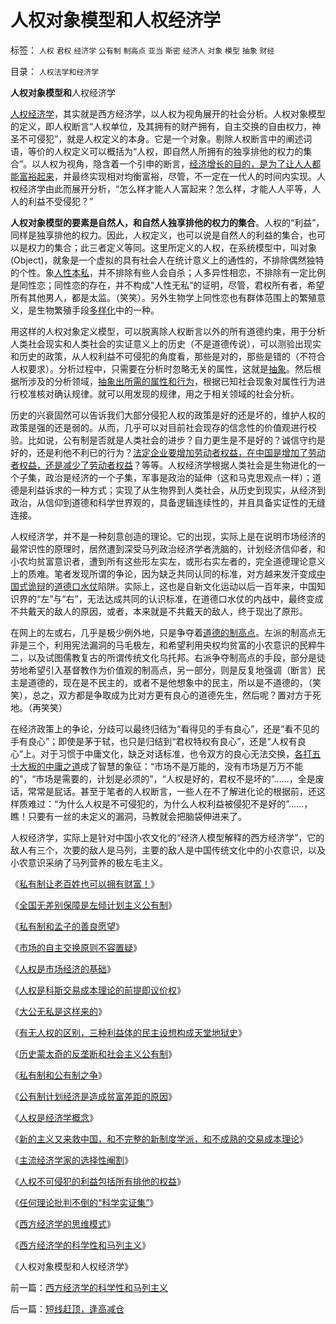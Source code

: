 # 人权对象模型和人权经济学

标签： `人权` `君权` `经济学` `公有制` `制高点` `亚当` `斯密` `经济人` `对象` `模型` `抽象` `财经` 

目录： `人权法学和经济学`

**人权对象模型和**人权经济学

[人权经济学](../../../2009/2/18/进化论的科学性；回应马恩基督教的质难.md)，其实就是西方经济学，以人权为视角展开的社会分析。人权对象模型的定义，即人权断言“人权单位，及其拥有的财产拥有，自主交换的自由权力，神圣不可侵犯”，就是人权定义的本身。它是一个对象。剔除人权断言中的阐述词语，等价的人权定义可以概括为“人权，即自然人所拥有的独享排他的权力的集合”。以人权为视角，隐含着一个引申的断言，[经济增长的目的，是为了让人人都能富裕起来](http://hi.baidu.com/darthchn/blog/item/c77ff835cfd64447241f1423.html)，并最终实现相对均衡富裕，尽管，不一定在一代人的时间内实现。人权经济学由此而展开分析，“怎么样才能人人富起来？怎么样，才能人人平等，人人的利益不受侵犯？”

**人权对象模型的要素是自然人，和自然人独享排他的权力的集合**。人权的“利益”，同样是独享排他的权力。因此，人权定义，也可以说是自然人的利益的集合，也可以是权力的集合；此三者定义等同。这里所定义的人权，在系统模型中，叫对象(Object)，就象是一个虚拟的具有社会人在统计意义上的通性的，不排除偶然独特的个性。象[人性本私](../../../2009/9/24/人性本私必为善.md)，并不排除有些人会自杀；人多异性相恋，不排除有一定比例是同性恋；同性恋的存在，并不构成“人性无私”的证明，尽管，君权所有者，希望所有其他男人，都是太监。（笑笑）。另外生物学上同性恋也有群体范围上的繁殖意义，是生物繁殖手段[多样化](../../../2009/5/3/科学的社会进化论中的多样化和去多样化.md)中的一种。

用这样的人权对象定义模型，可以脱离除人权断言以外的所有道德约束，用于分析人类社会现实和人类社会的实证意义上的历史（不是道德传说），可以测验出现实和历史的政策，从人权利益不可侵犯的角度看，那些是对的，那些是错的（不符合人权要求）。分析过程中，只需要在分析时忽略无关的属性，这就是[抽象](../../../2009/5/22/“实”未必为实证，认识对象角色的主谓宾.md)。然后根据所涉及的分析领域，[抽象出所需的属性和行为](../../../2009/5/22/“实”未必为实证，认识对象角色的主谓宾.md)，根据已知社会现象对属性行为进行校准核对确认规律。就可以用发现的规律，用之于相关领域的社会分析。

历史的兴衰固然可以告诉我们大部分侵犯人权的政策是好的还是坏的，维护人权的政策是强的还是弱的。从而，几乎可以对目前社会现存的信念性的价值观进行校验。比如说，公有制是否就是人类社会的进步？自力更生是不是好的？诚信守约是好的，还是利他不利已的行为？[法定企业要增加劳动者权益，在中国是增加了劳动者权益，还是减少了劳动者权益](../../../2007/11/15/任何规定劳动者工资福利待遇都对劳动者不利.md)？等等。人权经济学根据人类社会是生物进化的一个子集，政治是经济的一个子集，军事是政治的延伸（这和马克思观点一样）；道德是利益诉求的一种方式；实现了从生物界到人类社会，从历史到现实，从经济到政治，从信仰到道德和科学世界观的，具备逻辑连续性的，并且具备实证性的无缝连接。

人权经济学，并不是一种刻意创造的理论。它的出现，实际上是在说明市场经济的最常识性的原理时，居然遭到深受马列政治经济学者洗脑的，计划经济信仰者，和小农均贫富意识者，遭到所有这些形左实左，或形右实左者的，完全道德理论意义上的质难。笔者发现所谓的争论，因为缺乏共同认同的标准，对方越来发汗变成[中国式诡辩](../../../2008/8/31/“大学无书”，远离中国式诡辩！.md)的[道德口水仗](../../../2009/1/28/笑谈中国道德口水仗之左中右派.md)陷阱。实际上，这也是自新文化运动以后一百年来，中国知识界的“左”与“右”，无法达成共同的认识标准，在道德口水仗的内战中，最终变成不共戴天的敌人的原因，或者，本来就是不共戴天的敌人，终于现出了原形。

在网上的左或右，几乎是极少例外地，只是争夺着[道德的制高点](../../../2009/6/10/抢夺道德制高点是危险的政治游戏.md)。左派的制高点无非是三个，利用宪法漏洞的马毛极左，和希望利用央权均贫富的小农意识的民粹牛二，以及试图儒教复古的所谓传统文化乌托邦。右派争夺制高点的手段，部分是徒劳地希望引入基督教作为价值观的制高点，另一部分，则是反复地强调（断言）民主是道德的，现在是不民主的，或者不是他想象中的民主，所以是不道德的，（笑笑），总之，双方都是争取成为比对方更有良心的道德先生，然后呢？置对方于死地。（再笑笑）

在经济政策上的争论，分歧可以最终归结为“看得见的手有良心”，还是“看不见的手有良心”；即使是茅于轼，也只是归结到“君权特权有良心”，还是“人权有良心”上。对于习惯于中庸文化，缺乏对话标准，也令双方的良心无法交换，[各打五十大板的中庸之道](../../../2009/8/30/中庸文化，每一个人都认为自已是中间派.md)成了智慧的象征：“市场不是万能的，没有市场是万万不能的”，“市场是需要的，计划是必须的”，“人权是好的，君权不是坏的”……，全是废话，常常是屁话。甚至于笔者的人权断言，一些人在不了解进化论的根据前，还这样质难过：“为什么人权是不可侵犯的，为什么人权利益被侵犯不是好的”……，瞧！只要有一丝的未定义的漏洞，马教就会把脑袋伸进来了。

人权经济学，实际上是针对中国小农文化的“经济人模型解释的西方经济学”，它的敌人有三个，次要的敌人是马列，主要的敌人是中国传统文化中的小农意识，以及小农意识采纳了马列营养的极左毛主义。



《[私有制让老百姓也可以拥有财富！](../../../2009/9/5/私有制是全人类老百姓奋斗五千年的革命成果.md)》

《[全国无差别保障是左倾计划主义公有制](../../../2009/9/7/全国无差别保障是注定失败的左倾计划经济公有制.md)》

《[私有制和孟子的善良愿望](../../../2009/9/12/私有制和孟子的善良愿望.md)》

《[市场的自主交换原则不容置疑](../../../2009/2/5/市场经济的自由交换原则不容争辩.md)》

《[人权是市场经济的基础](../../../2009/2/5/市场经济的自由交换原则不容争辩.md)》

《[人权是科斯交易成本理论的前提即议价权](../../../2009/9/9/人权是科斯交易成本理论的前提即议价权.md)》

《[大公无私是这样来的](../../../2009/9/12/大公无私是这样来的.md)》

《[有无人权的区别，三种利益体的民主设想构成天堂地狱史](../../../2009/9/13/三种利益体的民主设想构成天堂地狱史.md)》

《[历史蒙太奇的反垄断和社会主义公有制](../../../2009/9/14/历史蒙太奇的反垄断和社会主义公有制.md)》

《[私有制和公有制之争](../../../2009/9/14/私有制和公有制之争.md)》

《[公有制计划经济是造成贫富差距的原因](../../../2009/9/16/公有制计划经济是造成贫富差距的原因.md)》

《[人权是经济学概念](../../../2009/10/17/人权是经济学概念.md)》

《[新的主义又来救中国，和不完整的新制度学派，和不成熟的交易成本理论](../../../2009/10/17/新的主义又来救中国.md)》

《[主流经济学家的选择性阉割](../../../2009/10/17/主流经济学家的选择性阉割.md)》

《[人权不可侵犯的利益包括所有排他的权益](../../../2009/10/17/人的利益包括所有排他的权益.md)》

《[任何理论批判不倒的“科学实证集”](../../../2009/10/19/任何理论批判不倒的“科学实证集”.md)》

《[西方经济学的思维模式](../../../2009/10/19/西方经济学的思维模式.md)》

《[西方经济学的科学性和马列主义](../../../2009/10/20/西方经济学的科学性和马列主义.md)》

《人权对象模型和人权经济学》

前一篇：[西方经济学的科学性和马列主义](../../../2009/10/20/西方经济学的科学性和马列主义.md)

后一篇：[短线赶顶，逢高减仓](../../../2009/10/20/短线赶顶，逢高减仓.md)